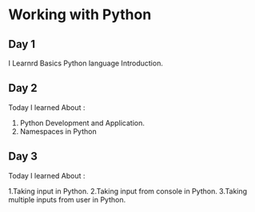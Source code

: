 # Working with Python

## Day 1 

I Learnrd  Basics Python language Introduction.

## Day 2

Today I learned About :

 1. Python  Development and Application.
 2. Namespaces in Python

## Day 3
Today I learned About :

   1.Taking input in Python.
   2.Taking input from console in Python.
   3.Taking multiple inputs from user in Python.
  
  
  
